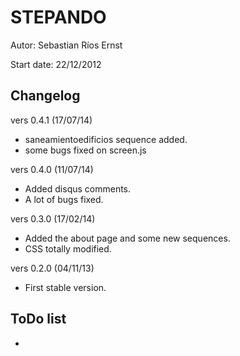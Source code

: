 STEPANDO
========

Autor: Sebastian Ríos Ernst

Start date: 22/12/2012

Changelog
---------

vers 0.4.1 (17/07/14)

* saneamientoedificios sequence added.
* some bugs fixed on screen.js

vers 0.4.0 (11/07/14)

* Added disqus comments.
* A lot of bugs fixed.

vers 0.3.0 (17/02/14)

* Added the about page and some new sequences.
* CSS totally modified.

vers 0.2.0 (04/11/13)

* First stable version.

ToDo list
---------

* 



